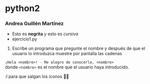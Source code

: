 # python2
### Andrea Guillén Martínez  
- Esto es **negrita** y esto es *cursiva*
- ejercicio1.py  
1. Escribe un programa que pregunte el nombre y después de que el usuario lo introduzca muestre por pantalla las cadenas    

`¡Hola <nombre>! - Me alegro de conocerle, <nombre>`  
donde `<nombre>` es el nombre que el usuario haya introducido.
    
:l para que salgan los iconos
 🏋️‍♀️

